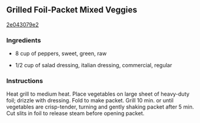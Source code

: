 ## Grilled Foil-Packet Mixed Veggies

[2e043079e2](http://www.kraftrecipes.com/recipes/grilled-foil-packet-mixed-veggies-179013.aspx)

### Ingredients

 - 8 cup of peppers, sweet, green, raw

 - 1/2 cup of salad dressing, italian dressing, commercial, regular

### Instructions

Heat grill to medium heat. Place vegetables on large sheet of heavy-duty foil; drizzle with dressing. Fold to make packet. Grill 10 min. or until vegetables are crisp-tender, turning and gently shaking packet after 5 min. Cut slits in foil to release steam before opening packet.